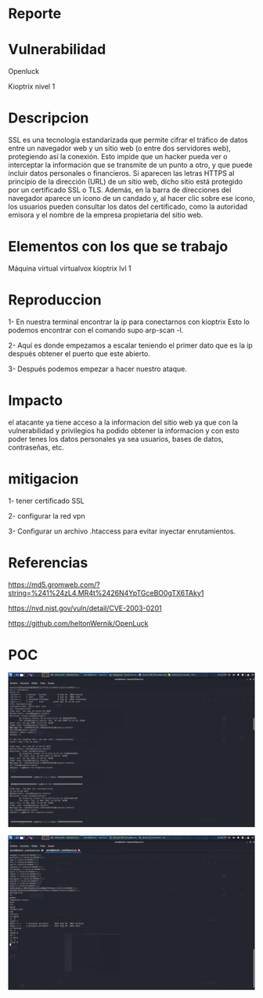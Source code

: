 # Reporte
 
# Vulnerabilidad 
Openluck

Kioptrix nivel 1 
# Descripcion 
SSL es una tecnología estandarizada que permite cifrar el tráfico de datos entre un navegador web y un sitio web (o entre dos servidores web), protegiendo así la conexión. Esto impide que un hacker pueda ver o interceptar la información que se transmite de un punto a otro, y que puede incluir datos personales o financieros.
Si aparecen las letras HTTPS al principio de la dirección (URL) de un sitio web, dicho sitio está protegido por un certificado SSL o TLS. Además, en la barra de direcciones del navegador aparece un icono de un candado y, al hacer clic sobre ese icono, los usuarios pueden consultar los datos del certificado, como la autoridad emisora y el nombre de la empresa propietaria del sitio web.

# Elementos con los que se trabajo 
Máquina virtual virtualvox kioptrix lvl 1

# Reproduccion
1-	En nuestra terminal encontrar la ip para conectarnos con kioptrix
Esto lo podemos encontrar con el comando supo arp-scan -l.

2-	Aquí es donde empezamos a escalar teniendo el primer dato que es la ip después obtener el puerto que este abierto.

3-	Después podemos empezar a hacer nuestro ataque.

# Impacto
el atacante ya tiene acceso a la informacion del sitio web ya que con la vulnerabilidad y privilegios ha podido obtener la informacion 
y con esto poder tenes los datos personales ya sea usuarios, bases de datos, contraseñas, etc.

# mitigacion 
1- tener certificado SSL

2- configurar la red vpn 

3- Configurar un archivo .htaccess para evitar inyectar enrutamientos.

# Referencias 
https://md5.gromweb.com/?string=%241%24zL4.MR4t%2426N4YpTGceBO0gTX6TAky1

https://nvd.nist.gov/vuln/detail/CVE-2003-0201

https://github.com/heltonWernik/OpenLuck

# POC

![imagen 1](./fotos/img1.png)

![imagen 2](./fotos/img2.png)
